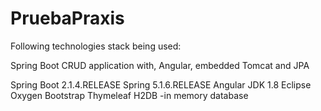 # PruebaPraxis

Following technologies stack being used:

Spring Boot CRUD  application with, Angular, embedded Tomcat and JPA

Spring Boot 2.1.4.RELEASE
Spring 5.1.6.RELEASE 
Angular
JDK 1.8
Eclipse Oxygen
Bootstrap
Thymeleaf
H2DB -in memory database




